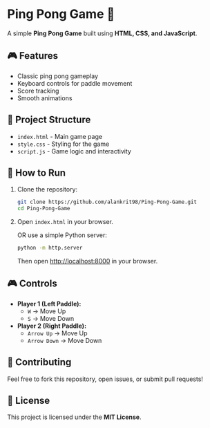 # Ping Pong Game 🏓

A simple **Ping Pong Game** built using **HTML, CSS, and JavaScript**.

## 🎮 Features
- Classic ping pong gameplay
- Keyboard controls for paddle movement
- Score tracking
- Smooth animations

## 📂 Project Structure
- `index.html` - Main game page
- `style.css` - Styling for the game
- `script.js` - Game logic and interactivity

## 🚀 How to Run
1. Clone the repository:
   ```bash
   git clone https://github.com/alankrit98/Ping-Pong-Game.git
   cd Ping-Pong-Game
   ```

2. Open `index.html` in your browser.

   OR use a simple Python server:
   ```bash
   python -m http.server
   ```
   Then open [http://localhost:8000](http://localhost:8000) in your browser.

## 🎮 Controls
- **Player 1 (Left Paddle):**
  - `W` → Move Up
  - `S` → Move Down
- **Player 2 (Right Paddle):**
  - `Arrow Up` → Move Up
  - `Arrow Down` → Move Down

## 🤝 Contributing
Feel free to fork this repository, open issues, or submit pull requests!

## 📜 License
This project is licensed under the **MIT License**.
